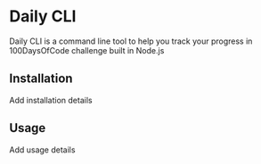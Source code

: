 # Daily CLI

Daily CLI is a command line tool to help you track your progress in 100DaysOfCode challenge built in Node.js

## Installation

Add installation details

## Usage

Add usage details

